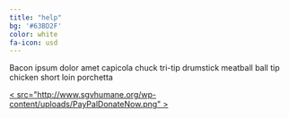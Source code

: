 ```yaml
---
title: "help"
bg: '#63BD2F'
color: white
fa-icon: usd
---
```


Bacon ipsum dolor amet capicola chuck tri-tip drumstick meatball ball tip chicken short loin porchetta
<div class="container">
        <a href="http://www.paypal.com">
< src="http://www.sgvhumane.org/wp-content/uploads/PayPalDonateNow.png" >
      </div>


